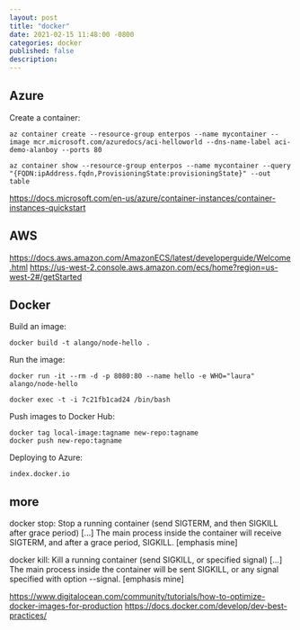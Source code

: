 ```yaml
---
layout: post
title: "docker"
date: 2021-02-15 11:48:00 -0800
categories: docker
published: false
description:
---
```


## Azure
Create a container:
```
az container create --resource-group enterpos --name mycontainer --image mcr.microsoft.com/azuredocs/aci-helloworld --dns-name-label aci-demo-alanboy --ports 80
```

```
az container show --resource-group enterpos --name mycontainer --query "{FQDN:ipAddress.fqdn,ProvisioningState:provisioningState}" --out table
```

https://docs.microsoft.com/en-us/azure/container-instances/container-instances-quickstart

## AWS
https://docs.aws.amazon.com/AmazonECS/latest/developerguide/Welcome.html
https://us-west-2.console.aws.amazon.com/ecs/home?region=us-west-2#/getStarted

## Docker

Build an image:
```
docker build -t alango/node-hello .
```

Run the image:
```
docker run -it --rm -d -p 8080:80 --name hello -e WHO="laura" alango/node-hello
```

```
docker exec -t -i 7c21fb1cad24 /bin/bash
```

Push images to Docker Hub:
```
docker tag local-image:tagname new-repo:tagname
docker push new-repo:tagname
```

Deploying to Azure:
```
index.docker.io
```

## more
docker stop: Stop a running container (send SIGTERM, and then SIGKILL after grace period) [...] The main process inside the container will receive SIGTERM, and after a grace period, SIGKILL. [emphasis mine]

docker kill: Kill a running container (send SIGKILL, or specified signal) [...] The main process inside the container will be sent SIGKILL, or any signal specified with option --signal. [emphasis mine]

https://www.digitalocean.com/community/tutorials/how-to-optimize-docker-images-for-production
https://docs.docker.com/develop/dev-best-practices/